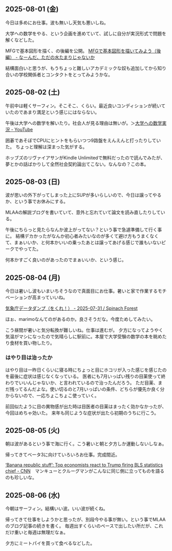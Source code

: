 ## 2025-08-01 (金)

今日は多めにお仕事。波も無いし天気も悪いしね。

大学への数学をやる、という企画を進めていて、試しに自分が実況形式で問題を解くなどした。

MFGで基本図形を描く、の後編を公開。 [MFGで基本図形を描いてみよう（後編） - なーんだ、ただの水たまりじゃないか](https://karino2.github.io/2025/08/01/draw_shape_on_MFG_part2.html)

結構面白いと思うが、もうちょっと難しいアカデミックな奴も追加してから知り合いの学校関係者とコンタクトをとってみようかな。

## 2025-08-02 (土)

午前中は軽くサーフィン。そこそこ、くらい。最近良いコンディションが続いていたのであまり満足という感じにはならない。

午後は大学への数学を解いたり。社会人が見る理由は無いが。＞[大学への数学実況 - YouTube](https://www.youtube.com/playlist?list=PLiN05oU54b6bDRz6UZvqNOj-X6SEvRhCU)

囲碁であそぼでCPUにヒントをもらいつつ9路盤をえんえんと打ったりしていた。
ちょっと理解は深まった気がする。

ホッブズのリヴァイアサンがKindle Unlimitedで無料だったので読んでみたが、夢とかの話ばかりして全然社会契約論出てこない。なんなの？この本。

## 2025-08-03 (日)

波が思いの外下がってしまった上にSUPが多いらしいので、今日は譲ってやるか、という事でお休みにする。

MLAAの解説ブログを書いていて、意外と忘れていて論文を読み直したりしている。

午後にちらっと見たらなんか波上がってない？という事で急遽準備して行く事に。
結構デカかったがなんか初心者みたいなのが多くて避け方もうまくなくて、まぁいいか、と何本かいいの乗ったあとは譲ってあげる感じで誰もいないピークでやってた。

何本かすごく良いのがあったのでまぁいいか、という感じ。

## 2025-08-04 (月)

今日は暑いし波もいまいちそうなので真面目にお仕事。暑いと家で作業するモチベーションが高まっていいね。

[気象庁データダンプ（をくれ！） - 2025-07-31 / Spinach Forest](https://records.dodgson.org/2025/07/31/give-me-data-jma/)

ほぉ、marimoなんてのがあるのか。良さそうだな。今度ためしてみたい。

こう昼間が暑いと気分転換が難しいね。仕事は進むが。
夕方になってようやく気温がマシになったので気晴らしに駅前に。本屋で大学受験の数学の本を眺めたり食材を買い物したり。

### はやり目は治ったか

はやり目は一昨日くらいに寝る時にちょっと目にホコリが入った感じを感じたのを最後に症状は感じなくなっている。
医者にも7月いっぱい残りの目薬使って終わりでいいんじゃないか、と言われているので治ったんだろう。
ただ目薬、まだ残ってるんだよな。使い切るのと7月いっぱいの条件、どちらが優先か良く分からないので、一応ちょこちょこ使っていく。

前回似たように目の異物感が出た時は目医者の目薬はまったく効かなかったが、今回はめちゃ効いた。
来年も同じような症状が出たら初期のうちに行こう。

## 2025-08-05 (火)

朝は波があるという事で海に行く。こう暑いと朝と夕方しか運動しないしなぁ。

帰ってきてベータ3に向けていろいろお仕事。完成間近。

[‘Banana republic stuff’: Top economists react to Trump firing BLS statistics chief - CNN](https://edition.cnn.com/2025/08/04/Tv/video/amanpour-bianna-golodryga-trump-fire-bls-statistics-chief-paul-krugman-greg-mankiw)　マンキューとクルーグマンがこんなに同じ側に立ってものを語るのも珍しいな。

## 2025-08-06 (水)

今朝はサーフィン。結構いい波。いい波が続くね。

帰ってきて仕事をしようかと思ったが、別段今やる事が無い。という事でMLAAのブログ記事の続きを書く。
毎週出すくらいのペースで出したい所だが、これだけ重いと毎週は無理だなぁ。

夕方にミートパイを買って食べるなどした。